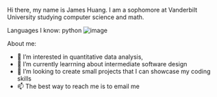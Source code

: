 Hi there, my name is James Huang.
I am a sophomore at Vanderbilt University studying computer science and math.

Languages I know:
python ![image](https://user-images.githubusercontent.com/114640234/210699228-279b39bd-9fcc-4a4d-acf2-3d6e94244260.png)

About me:
- 👀 I’m interested in quantitative data analysis, 
- 🌱 I’m currently learrning about intermediate software design
- 💞️ I’m looking to create small projects that I can showcase my coding skills
- 📫 The best way to reach me is to email me
